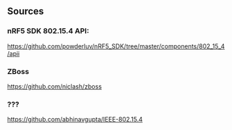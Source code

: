## Sources
### nRF5 SDK 802.15.4 API:
https://github.com/powderluv/nRF5_SDK/tree/master/components/802_15_4/apii

### ZBoss
https://github.com/niclash/zboss


### ???
https://github.com/abhinavgupta/IEEE-802.15.4
